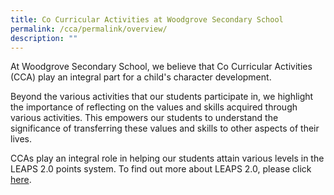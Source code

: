 ```yaml
---
title: Co Curricular Activities at Woodgrove Secondary School
permalink: /cca/permalink/overview/
description: ""
---
```

At Woodgrove Secondary School, we believe that Co Curricular Activities (CCA) play an integral part for a child's character development. 

Beyond the various activities that our students participate in, we highlight the importance of reflecting on the values and skills acquired through various activities. This empowers our students to understand the significance of transferring these values and skills to other aspects of their lives.

CCAs play an integral role in helping our students attain various levels in the LEAPS 2.0 points system. To find out more about LEAPS 2.0, please click [here](https://www.moe.gov.sg/education-in-sg/our-programmes/cca/leaps2-0).